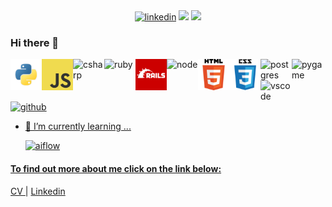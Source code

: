 <div align="center">
 <a href="https://www.linkedin.com/in/esther-cho12345/">
    <img alt="linkedin" title="My LinkedIn Page" src="https://img.shields.io/badge/LinkedIn-0077B5?style=for-the-badge&logo=linkedin&logoColor=white"></a>
 <a href="mailto:helloecho12345@gmail.com">
  <img src="https://img.shields.io/badge/Email-%23D14836?style=for-the-badge&logo=gmail&logoColor=white"/></a>
   <a href="https://github.com/helloecho12345">
     <a href="https://www.codewars.com/users/echo12345">
    <img src="https://img.shields.io/badge/CodeWars-%23AD2C27?style=for-the-badge&logo=codewars&logoColor=white"/></a>
 </div>

### Hi there 👋

<a href="https://www.python.org" />
<img align="left" alt="python" width="50px" src="https://raw.githubusercontent.com/github/explore/80688e429a7d4ef2fca1e82350fe8e3517d3494d/topics/python/python.png" />

<img align="left" alt="javascript" width="50px" src="https://raw.githubusercontent.com/github/explore/80688e429a7d4ef2fca1e82350fe8e3517d3494d/topics/javascript/javascript.png" />

<a href="https://dotnet.microsoft.com/en-us/languages/csharp" />
<img align="left" alt="csharp" width="50px" src="https://github.com/dotnet/vscode-csharp/blob/main/images/csharpIcon.png" />


<a href="https://www.ruby-lang.org/en/" />
<img align="left" alt="ruby" width="50px" src="https://github.com/helloecho12345/helloecho12345/assets/92740628/8739983e-2b7e-4a3d-9049-b336febfbb1f" />

<img align="left" alt="rails" width="50px" src="https://raw.githubusercontent.com/github/explore/80688e429a7d4ef2fca1e82350fe8e3517d3494d/topics/rails/rails.png" />

<img align="left" alt="node" width="50px" src="https://cdn-icons-png.flaticon.com/512/919/919825.png" />




<img align="left" alt="html" width="50px" src="https://raw.githubusercontent.com/github/explore/80688e429a7d4ef2fca1e82350fe8e3517d3494d/topics/html/html.png" />

<img align="left" alt="css" width="50px" src="https://raw.githubusercontent.com/github/explore/80688e429a7d4ef2fca1e82350fe8e3517d3494d/topics/css/css.png" />

<img align="left" alt="postgres" width="50px" src="https://www.pngkey.com/png/detail/466-4667821_postgres-logo.png" />

<img align="left" alt="pygame" width="50px" src="https://miro.medium.com/max/640/0*nr8xfIriulC1eIkW.png" />

<img align="left" alt="vscode" width="50px" src="https://ih1.redbubble.net/image.1470587088.2816/st,small,845x845-pad,1000x1000,f8f8f8.jpg" />

<img alt="github" width="50px" src="https://github.githubassets.com/images/modules/logos_page/GitHub-Mark.png" />



- 🌱 I’m currently learning ...
  
  <a href="https://airflow.apache.org/">
  <img alt="aiflow" width="50px" src="https://airflow.apache.org/favicons/android-icon-192x192.png" />
  

<!--
**helloecho12345/helloecho12345** is a ✨ _special_ ✨ repository because its `README.md` (this file) appears on your GitHub profile.

Here are some ideas to get you started:

- 🔭 I’m currently working on ...
- 🌱 I’m currently learning ...
- 👯 I’m looking to collaborate on ...
- 🤔 I’m looking for help with ...
- 💬 Ask me about ...
- 📫 How to reach me: ...
- 😄 Pronouns: ...
- ⚡ Fun fact: ...

<img align="left" alt="phaser3" width="26px" src="https://raw.githubusercontent.com/github/explore/80688e429a7d4ef2fca1e82350fe8e3517d3494d/topics/phaser/phaser.png" />

<img align="left" alt="logicPro" width="26px" src="https://upload.wikimedia.org/wikipedia/en/e/e2/2015_Logic_Pro_Logo.png" />
-->

#### To find out more about me click on the link below:

<a href="https://github.com/helloecho12345/CV"> CV </a>     |     <a href="https://www.linkedin.com/in/esther-cho12345/"> Linkedin </a> 
